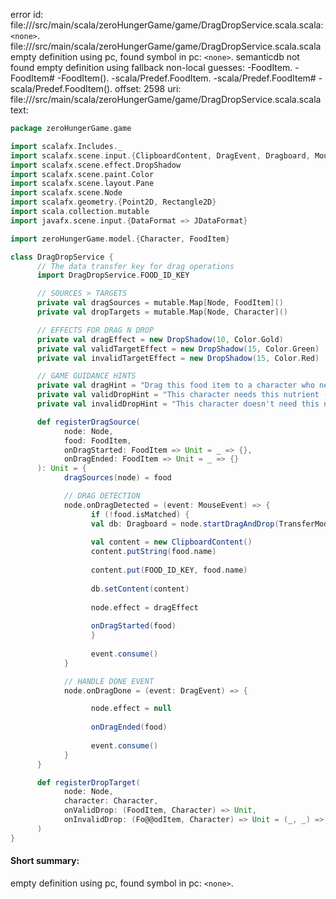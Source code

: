error id: file://<WORKSPACE>/src/main/scala/zeroHungerGame/game/DragDropService.scala.scala:`<none>`.
file://<WORKSPACE>/src/main/scala/zeroHungerGame/game/DragDropService.scala.scala
empty definition using pc, found symbol in pc: `<none>`.
semanticdb not found
empty definition using fallback
non-local guesses:
	 -FoodItem.
	 -FoodItem#
	 -FoodItem().
	 -scala/Predef.FoodItem.
	 -scala/Predef.FoodItem#
	 -scala/Predef.FoodItem().
offset: 2598
uri: file://<WORKSPACE>/src/main/scala/zeroHungerGame/game/DragDropService.scala.scala
text:
```scala
package zeroHungerGame.game

import scalafx.Includes._
import scalafx.scene.input.{ClipboardContent, DragEvent, Dragboard, MouseEvent, TransferMode}
import scalafx.scene.effect.DropShadow
import scalafx.scene.paint.Color
import scalafx.scene.layout.Pane
import scalafx.scene.Node
import scalafx.geometry.{Point2D, Rectangle2D}
import scala.collection.mutable
import javafx.scene.input.{DataFormat => JDataFormat}

import zeroHungerGame.model.{Character, FoodItem}

class DragDropService {
      // The data transfer key for drag operations 
      import DragDropService.FOOD_ID_KEY

      // SOURCES > TARGETS 
      private val dragSources = mutable.Map[Node, FoodItem]()
      private val dropTargets = mutable.Map[Node, Character]()

      // EFFECTS FOR DRAG N DROP 
      private val dragEffect = new DropShadow(10, Color.Gold)
      private val validTargetEffect = new DropShadow(15, Color.Green)
      private val invalidTargetEffect = new DropShadow(15, Color.Red)

      // GAME GUIDANCE HINTS
      private val dragHint = "Drag this food item to a character who needs it"
      private val validDropHint = "This character needs this nutrient - drop here!"
      private val invalidDropHint = "This character doesn't need this nutrient"

      def registerDragSource(
            node: Node, 
            food: FoodItem,
            onDragStarted: FoodItem => Unit = _ => {},
            onDragEnded: FoodItem => Unit = _ => {}
      ): Unit = {
            dragSources(node) = food

            // DRAG DETECTION 
            node.onDragDetected = (event: MouseEvent) => {
                  if (!food.isMatched) {  
                  val db: Dragboard = node.startDragAndDrop(TransferMode.Move)
                  
                  val content = new ClipboardContent()
                  content.putString(food.name)
                  
                  content.put(FOOD_ID_KEY, food.name)
                  
                  db.setContent(content)
                  
                  node.effect = dragEffect
                  
                  onDragStarted(food)
                  }
                  
                  event.consume()
            }

            // HANDLE DONE EVENT 
            node.onDragDone = (event: DragEvent) => {

                  node.effect = null
                  
                  onDragEnded(food)
                  
                  event.consume()
            }
      }

      def registerDropTarget(
            node: Node, 
            character: Character,
            onValidDrop: (FoodItem, Character) => Unit,
            onInvalidDrop: (Fo@@odItem, Character) => Unit = (_, _) => {}
      )
}
```


#### Short summary: 

empty definition using pc, found symbol in pc: `<none>`.